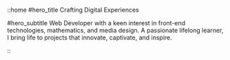 ::home
#hero_title
Crafting Digital Experiences

#hero_subtitle
Web Developer with a keen interest in front-end technologies, mathematics, and media design. 
A passionate lifelong learner, I bring life to projects that innovate, captivate, and inspire.

::
